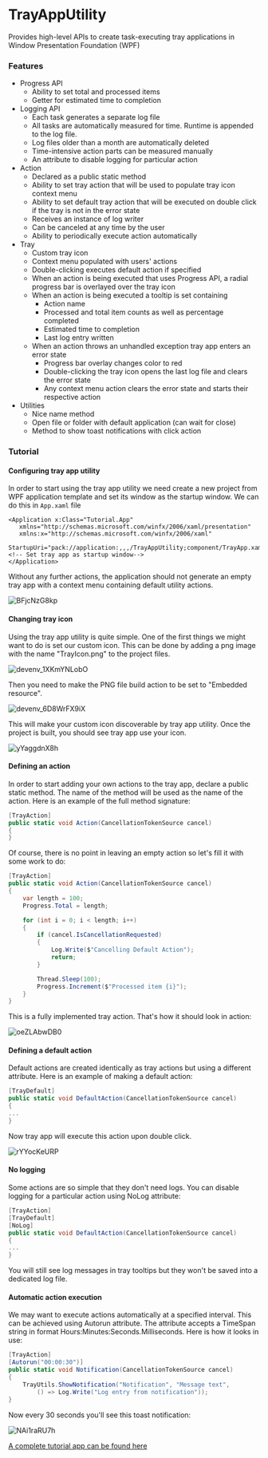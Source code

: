 # TrayAppUtility
Provides high-level APIs to create task-executing tray applications in Window Presentation Foundation (WPF)

### Features
- Progress API
  - Ability to set total and processed items
  - Getter for estimated time to completion
- Logging API
  - Each task generates a separate log file
  - All tasks are automatically measured for time. Runtime is appended to the log file.
  - Log files older than a month are automatically deleted
  - Time-intensive action parts can be measured manually
  - An attribute to disable logging for particular action
- Action
  - Declared as a public static method
  - Ability to set tray action that will be used to populate tray icon context menu
  - Ability to set default tray action that will be executed on double click if the tray is not in the error state
  - Receives an instance of log writer
  - Can be canceled at any time by the user
  - Ability to periodically execute action automatically
- Tray
  - Custom tray icon
  - Context menu populated with users' actions
  - Double-clicking executes default action if specified
  - When an action is being executed that uses Progress API, a radial progress bar is overlayed over the tray icon
  - When an action is being executed a tooltip is set containing
    - Action name
    - Processed and total item counts as well as percentage completed
    - Estimated time to completion
    - Last log entry written
  - When an action throws an unhandled exception tray app enters an error state
    - Progress bar overlay changes color to red
    - Double-clicking the tray icon opens the last log file and clears the error state
    - Any context menu action clears the error state and starts their respective action
- Utilities
    - Nice name method
    - Open file or folder with default application (can wait for close)
    - Method to show toast notifications with click action

### Tutorial

#### Configuring tray app utility
In order to start using the tray app utility we need create a new project from WPF application template and set its window as the startup window. We can do this in `App.xaml` file

```xaml
<Application x:Class="Tutorial.App"
   xmlns="http://schemas.microsoft.com/winfx/2006/xaml/presentation"
   xmlns:x="http://schemas.microsoft.com/winfx/2006/xaml"
   StartupUri="pack://application:,,,/TrayAppUtility;component/TrayApp.xaml"> <!-- Set tray app as startup window-->
</Application>
```

Without any further actions, the application should not generate an empty tray app with a context menu containing default utility actions.

![BFjcNzG8kp](https://github.com/Planktomas/TrayAppUtility/assets/94010480/1b12476c-37bc-48c1-9169-a75c83d24b0f)

#### Changing tray icon
Using the tray app utility is quite simple. One of the first things we might want to do is set our custom icon. This can be done by adding a png image with the name "TrayIcon.png" to the project files.

![devenv_1XKmYNLobO](https://github.com/Planktomas/TrayAppUtility/assets/94010480/85371a29-36b9-4305-acb0-603bcef0bc37)

Then you need to make the PNG file build action to be set to "Embedded resource".

![devenv_6D8WrFX9iX](https://github.com/Planktomas/TrayAppUtility/assets/94010480/f7439bf3-a86c-4a8b-a856-80a65af8c859)

This will make your custom icon discoverable by tray app utility. Once the project is built, you should see tray app use your icon.

![yYaggdnX8h](https://github.com/Planktomas/TrayAppUtility/assets/94010480/ac686bb0-3f0e-475c-822a-ffe4117aa07a)

#### Defining an action
In order to start adding your own actions to the tray app, declare a public static method. The name of the method will be used as the name of the action. Here is an example of the full method signature:
```cs
[TrayAction]
public static void Action(CancellationTokenSource cancel)
{
}
```

Of course, there is no point in leaving an empty action so let's fill it with some work to do:
```cs
[TrayAction]
public static void Action(CancellationTokenSource cancel)
{
    var length = 100;
    Progress.Total = length;

    for (int i = 0; i < length; i++)
    {
        if (cancel.IsCancellationRequested)
        {
            Log.Write($"Cancelling Default Action");
            return;
        }

        Thread.Sleep(100);
        Progress.Increment($"Processed item {i}");
    }
}
```

This is a fully implemented tray action. That's how it should look in action:

![oeZLAbwDB0](https://github.com/Planktomas/TrayAppUtility/assets/94010480/8fc88b2d-3910-4d0d-b910-1b43784cca55)

#### Defining a default action
Default actions are created identically as tray actions but using a different attribute. Here is an example of making a default action:
```cs
[TrayDefault]
public static void DefaultAction(CancellationTokenSource cancel)
{
...
}
```

Now tray app will execute this action upon double click.

![rYYocKeURP](https://github.com/Planktomas/TrayAppUtility/assets/94010480/12add970-f7b7-4591-885e-cafce8200d3a)

#### No logging
Some actions are so simple that they don't need logs. You can disable logging for a particular action using NoLog attribute:
```cs
[TrayAction]
[TrayDefault]
[NoLog]
public static void DefaultAction(CancellationTokenSource cancel)
{
...
}
```

You will still see log messages in tray tooltips but they won't be saved into a dedicated log file.

#### Automatic action execution
We may want to execute actions automatically at a specified interval. This can be achieved using Autorun attribute. The attribute accepts a TimeSpan string in format Hours:Minutes:Seconds.Milliseconds. Here is how it looks in use:
```cs
[TrayAction]
[Autorun("00:00:30")]
public static void Notification(CancellationTokenSource cancel)
{
    TrayUtils.ShowNotification("Notification", "Message text",
        () => Log.Write("Log entry from notification"));
}
```

Now every 30 seconds you'll see this toast notification:

![NAi1raRU7h](https://github.com/Planktomas/TrayAppUtility/assets/94010480/3202c028-3cca-4fdc-8e2b-7a1815ef9f9d)

[A complete tutorial app can be found here](https://github.com/Planktomas/TrayAppUtility/tree/main/Tutorial)
